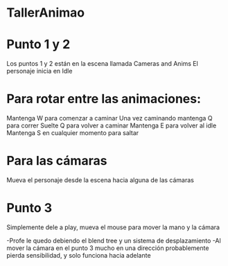# TallerAnimao

# Punto 1 y 2
Los puntos 1 y 2 están en la escena llamada Cameras and Anims
El personaje inicia en Idle
# Para rotar entre las animaciones:
Mantenga W para comenzar a caminar
Una vez caminando mantenga Q para correr
Suelte Q para volver a caminar
Mantenga E para volver al idle
Mantenga S en cualquier momento para saltar

# Para las cámaras
Mueva el personaje desde la escena hacia alguna de las cámaras

# Punto 3
Simplemente dele a play, mueva el mouse para mover la mano y la cámara

-Profe le quedo debiendo el blend tree y un sistema de desplazamiento
-Al mover la cámara en el punto 3 mucho en una dirección probablemente pierda sensibilidad, y solo funciona hacia adelante
